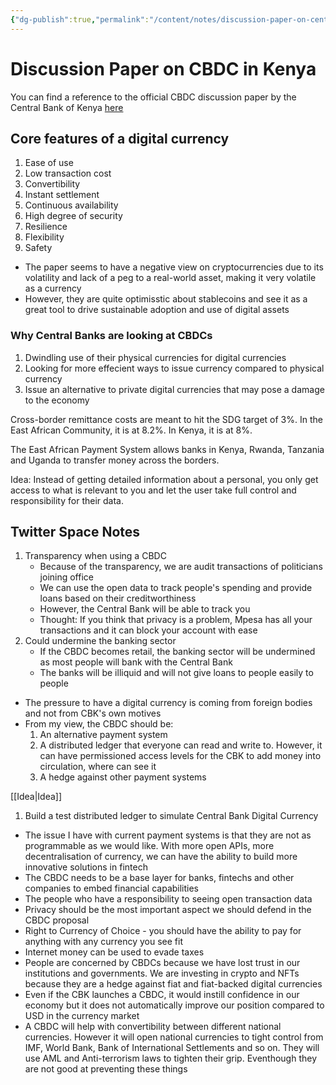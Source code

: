 ```yaml
---
{"dg-publish":true,"permalink":"/content/notes/discussion-paper-on-central-bank-digital-currency/","noteIcon":"2"}
---
```


# Discussion Paper on CBDC in Kenya

You can find a reference to the official CBDC discussion paper by the Central Bank of Kenya [here](https://drive.google.com/file/d/1KLc5LBV3o8npzcp-1QgYr33b-jwbaI4H/view)

## Core features of a digital currency
1. Ease of use
2. Low transaction cost
3. Convertibility
4. Instant settlement
5. Continuous availability
6. High degree of security
7. Resilience
8. Flexibility
9. Safety

- The paper seems to have a negative view on cryptocurrencies due to its volatility and lack of a peg to a real-world asset, making it very volatile as a currency
- However, they are quite optimisstic about stablecoins and see it as a great tool to drive sustainable adoption and use of digital assets

### Why Central Banks are looking at CBDCs
1. Dwindling use of their physical currencies for digital currencies
2. Looking for more effecient ways to issue currency compared to physical currency
3. Issue an alternative to private digital currencies that may pose a damage to the economy

Cross-border remittance costs are meant to hit the SDG target of 3%. In the East African Community, it is at 8.2%. In Kenya, it is at 8%.

The East African Payment System allows banks in Kenya, Rwanda, Tanzania and Uganda to transfer money across the borders.

Idea: Instead of getting detailed information about a personal, you only get access to what is relevant to you and let the user take full control and responsibility for their data.

## Twitter Space Notes
1. Transparency when using a CBDC
	- Because of the transparency, we are audit transactions of politicians joining office
	- We can use the open data to track people's spending and provide loans based on their creditworthiness
	- However, the Central Bank will be able to track you
	- Thought: If you think that privacy is a problem, Mpesa has all your transactions and it can block your account with ease
2. Could undermine the banking sector
	- If the CBDC becomes retail, the banking sector will be undermined as most people will bank with the Central Bank
	- The banks will be illiquid and will not give loans to people easily to people

- The pressure to have a digital currency is coming from foreign bodies and not from CBK's own motives
- From my view, the CBDC should be:
	1. An alternative payment system
	2. A distributed ledger that everyone can read and write to. However, it can have permissioned access levels for the CBK to add money into circulation, where can see it
	3. A hedge against other payment systems

[[Idea\|Idea]] 
1. Build a test distributed ledger to simulate Central Bank Digital Currency

- The issue I have with current payment systems is that they are not as programmable as we would like. With more open APIs, more decentralisation of currency, we can have the ability to build more innovative solutions in fintech
- The CBDC needs to be a base layer for banks, fintechs and other companies to embed financial capabilities
- The people who have a responsibility to seeing open transaction data
- Privacy should be the most important aspect we should defend in the CBDC proposal
- Right to Currency of Choice - you should have the ability to pay for anything with any currency you see fit
- Internet money can be used to evade taxes
- People are concerned by CBDCs because we have lost trust in our institutions and governments. We are investing in crypto and NFTs because they are a hedge against fiat and fiat-backed digital currencies
- Even if the CBK launches a CBDC, it would instill confidence in our economy but it does not automatically improve our position compared to USD in the currency market
- A CBDC will help with convertibility between different national currencies. However it will open national currencies to tight control from IMF, World Bank, Bank of International Settlements and so on. They will use AML and Anti-terrorism laws to tighten their grip. Eventhough they are not good at preventing these things

